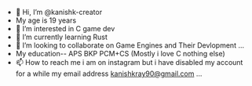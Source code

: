 - 👋 Hi, I’m @kanishk-creator
- My age is 19 years
- 👀 I’m interested in C game dev
- 🌱 I’m currently learning Rust
- 💞️ I’m looking to collaborate on Game Engines and Their Devlopment ...
- My education-- APS BKP PCM+CS (Mostly i love C nothing else)
- 📫 How to reach me i am on instagram but i have disabled my account for a while my email address kanishkray90@gmail.com ...

<!---
kanishk-creator/kanishk-creator is a ✨ special ✨ repository because its `README.md` (this file) appears on your GitHub profile.
You can click the Preview link to take a look at your changes.
--->
